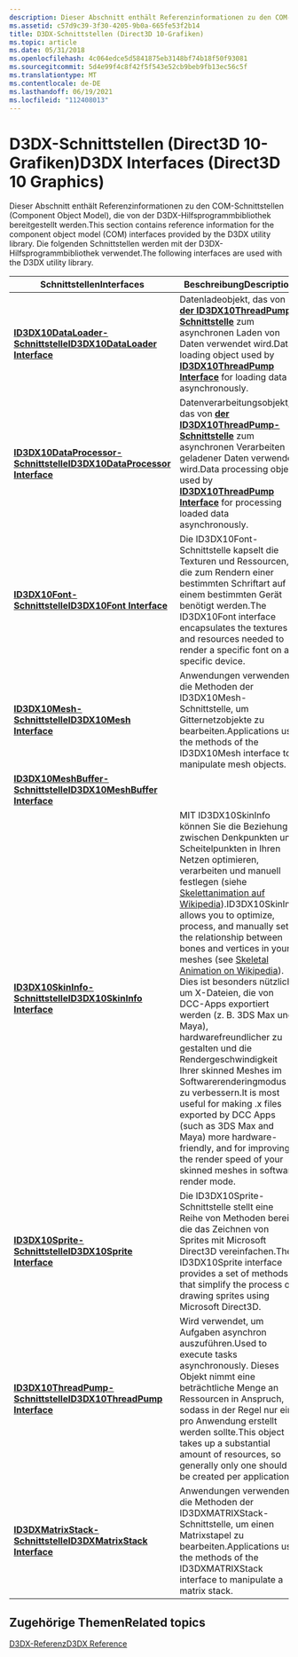 ```yaml
---
description: Dieser Abschnitt enthält Referenzinformationen zu den COM-Schnittstellen (Component Object Model), die von der D3DX-Hilfsprogrammbibliothek in Direct3D 10 Graphics bereitgestellt werden.
ms.assetid: c57d9c39-3f30-4205-9b0a-665fe53f2b14
title: D3DX-Schnittstellen (Direct3D 10-Grafiken)
ms.topic: article
ms.date: 05/31/2018
ms.openlocfilehash: 4c064edce5d5841875eb3148bf74b18f50f93081
ms.sourcegitcommit: 5d4e99f4c8f42f5f543e52cb9beb9fb13ec56c5f
ms.translationtype: MT
ms.contentlocale: de-DE
ms.lasthandoff: 06/19/2021
ms.locfileid: "112408013"
---
```

# <a name="d3dx-interfaces-direct3d-10-graphics"></a><span data-ttu-id="19c50-103">D3DX-Schnittstellen (Direct3D 10-Grafiken)</span><span class="sxs-lookup"><span data-stu-id="19c50-103">D3DX Interfaces (Direct3D 10 Graphics)</span></span>

<span data-ttu-id="19c50-104">Dieser Abschnitt enthält Referenzinformationen zu den COM-Schnittstellen (Component Object Model), die von der D3DX-Hilfsprogrammbibliothek bereitgestellt werden.</span><span class="sxs-lookup"><span data-stu-id="19c50-104">This section contains reference information for the component object model (COM) interfaces provided by the D3DX utility library.</span></span> <span data-ttu-id="19c50-105">Die folgenden Schnittstellen werden mit der D3DX-Hilfsprogrammbibliothek verwendet.</span><span class="sxs-lookup"><span data-stu-id="19c50-105">The following interfaces are used with the D3DX utility library.</span></span>



| <span data-ttu-id="19c50-106">Schnittstellen</span><span class="sxs-lookup"><span data-stu-id="19c50-106">Interfaces</span></span>                                                     | <span data-ttu-id="19c50-107">Beschreibung</span><span class="sxs-lookup"><span data-stu-id="19c50-107">Description</span></span>                                                                                                                                                                                                                                                                                                                                                                                                                        |
|----------------------------------------------------------------|------------------------------------------------------------------------------------------------------------------------------------------------------------------------------------------------------------------------------------------------------------------------------------------------------------------------------------------------------------------------------------------------------------------------------------|
| [<span data-ttu-id="19c50-108">**ID3DX10DataLoader-Schnittstelle**</span><span class="sxs-lookup"><span data-stu-id="19c50-108">**ID3DX10DataLoader Interface**</span></span>](id3dx10dataloader.md)       | <span data-ttu-id="19c50-109">Datenladeobjekt, das von [**der ID3DX10ThreadPump-Schnittstelle**](id3dx10threadpump.md) zum asynchronen Laden von Daten verwendet wird.</span><span class="sxs-lookup"><span data-stu-id="19c50-109">Data loading object used by [**ID3DX10ThreadPump Interface**](id3dx10threadpump.md) for loading data asynchronously.</span></span><br/>                                                                                                                                                                                                                                                                                                   |
| [<span data-ttu-id="19c50-110">**ID3DX10DataProcessor-Schnittstelle**</span><span class="sxs-lookup"><span data-stu-id="19c50-110">**ID3DX10DataProcessor Interface**</span></span>](id3dx10dataprocessor.md) | <span data-ttu-id="19c50-111">Datenverarbeitungsobjekt, das von [**der ID3DX10ThreadPump-Schnittstelle**](id3dx10threadpump.md) zum asynchronen Verarbeiten geladener Daten verwendet wird.</span><span class="sxs-lookup"><span data-stu-id="19c50-111">Data processing object used by [**ID3DX10ThreadPump Interface**](id3dx10threadpump.md) for processing loaded data asynchronously.</span></span><br/>                                                                                                                                                                                                                                                                                      |
| [<span data-ttu-id="19c50-112">**ID3DX10Font-Schnittstelle**</span><span class="sxs-lookup"><span data-stu-id="19c50-112">**ID3DX10Font Interface**</span></span>](id3dx10font.md)                   | <span data-ttu-id="19c50-113">Die ID3DX10Font-Schnittstelle kapselt die Texturen und Ressourcen, die zum Rendern einer bestimmten Schriftart auf einem bestimmten Gerät benötigt werden.</span><span class="sxs-lookup"><span data-stu-id="19c50-113">The ID3DX10Font interface encapsulates the textures and resources needed to render a specific font on a specific device.</span></span><br/>                                                                                                                                                                                                                                                                                                |
| [<span data-ttu-id="19c50-114">**ID3DX10Mesh-Schnittstelle**</span><span class="sxs-lookup"><span data-stu-id="19c50-114">**ID3DX10Mesh Interface**</span></span>](id3dx10mesh.md)                   | <span data-ttu-id="19c50-115">Anwendungen verwenden die Methoden der ID3DX10Mesh-Schnittstelle, um Gitternetzobjekte zu bearbeiten.</span><span class="sxs-lookup"><span data-stu-id="19c50-115">Applications use the methods of the ID3DX10Mesh interface to manipulate mesh objects.</span></span><br/>                                                                                                                                                                                                                                                                                                                                   |
| [<span data-ttu-id="19c50-116">**ID3DX10MeshBuffer-Schnittstelle**</span><span class="sxs-lookup"><span data-stu-id="19c50-116">**ID3DX10MeshBuffer Interface**</span></span>](id3dx10meshbuffer.md)       |                                                                                                                                                                                                                                                                                                                                                                                                                                    |
| [<span data-ttu-id="19c50-117">**ID3DX10SkinInfo-Schnittstelle**</span><span class="sxs-lookup"><span data-stu-id="19c50-117">**ID3DX10SkinInfo Interface**</span></span>](id3dx10skininfo.md)           | <span data-ttu-id="19c50-118">MIT ID3DX10SkinInfo können Sie die Beziehung zwischen Denkpunkten und Scheitelpunkten in Ihren Netzen optimieren, verarbeiten und manuell festlegen (siehe [Skelettanimation auf Wikipedia](https://en.wikipedia.org/wiki/Skeletal_animation)).</span><span class="sxs-lookup"><span data-stu-id="19c50-118">ID3DX10SkinInfo allows you to optimize, process, and manually set the relationship between bones and vertices in your meshes (see [Skeletal Animation on Wikipedia](https://en.wikipedia.org/wiki/Skeletal_animation)).</span></span> <span data-ttu-id="19c50-119">Dies ist besonders nützlich, um X-Dateien, die von DCC-Apps exportiert werden (z. B. 3DS Max und Maya), hardwarefreundlicher zu gestalten und die Rendergeschwindigkeit Ihrer skinned Meshes im Softwarerenderingmodus zu verbessern.</span><span class="sxs-lookup"><span data-stu-id="19c50-119">It is most useful for making .x files exported by DCC Apps (such as 3DS Max and Maya) more hardware-friendly, and for improving the render speed of your skinned meshes in software render mode.</span></span><br/> |
| [<span data-ttu-id="19c50-120">**ID3DX10Sprite-Schnittstelle**</span><span class="sxs-lookup"><span data-stu-id="19c50-120">**ID3DX10Sprite Interface**</span></span>](id3dx10sprite.md)               | <span data-ttu-id="19c50-121">Die ID3DX10Sprite-Schnittstelle stellt eine Reihe von Methoden bereit, die das Zeichnen von Sprites mit Microsoft Direct3D vereinfachen.</span><span class="sxs-lookup"><span data-stu-id="19c50-121">The ID3DX10Sprite interface provides a set of methods that simplify the process of drawing sprites using Microsoft Direct3D.</span></span><br/>                                                                                                                                                                                                                                                                                            |
| [<span data-ttu-id="19c50-122">**ID3DX10ThreadPump-Schnittstelle**</span><span class="sxs-lookup"><span data-stu-id="19c50-122">**ID3DX10ThreadPump Interface**</span></span>](id3dx10threadpump.md)       | <span data-ttu-id="19c50-123">Wird verwendet, um Aufgaben asynchron auszuführen.</span><span class="sxs-lookup"><span data-stu-id="19c50-123">Used to execute tasks asynchronously.</span></span> <span data-ttu-id="19c50-124">Dieses Objekt nimmt eine beträchtliche Menge an Ressourcen in Anspruch, sodass in der Regel nur eine pro Anwendung erstellt werden sollte.</span><span class="sxs-lookup"><span data-stu-id="19c50-124">This object takes up a substantial amount of resources, so generally only one should be created per application.</span></span><br/>                                                                                                                                                                                                                                                                  |
| [<span data-ttu-id="19c50-125">**ID3DXMatrixStack-Schnittstelle**</span><span class="sxs-lookup"><span data-stu-id="19c50-125">**ID3DXMatrixStack Interface**</span></span>](d3d10-id3dxmatrixstack.md)   | <span data-ttu-id="19c50-126">Anwendungen verwenden die Methoden der ID3DXMATRIXStack-Schnittstelle, um einen Matrixstapel zu bearbeiten.</span><span class="sxs-lookup"><span data-stu-id="19c50-126">Applications use the methods of the ID3DXMATRIXStack interface to manipulate a matrix stack.</span></span><br/>                                                                                                                                                                                                                                                                                                                            |



 

## <a name="related-topics"></a><span data-ttu-id="19c50-127">Zugehörige Themen</span><span class="sxs-lookup"><span data-stu-id="19c50-127">Related topics</span></span>

<dl> <dt>

[<span data-ttu-id="19c50-128">D3DX-Referenz</span><span class="sxs-lookup"><span data-stu-id="19c50-128">D3DX Reference</span></span>](d3d10-graphics-reference-d3dx10.md)
</dt> </dl>

 

 




